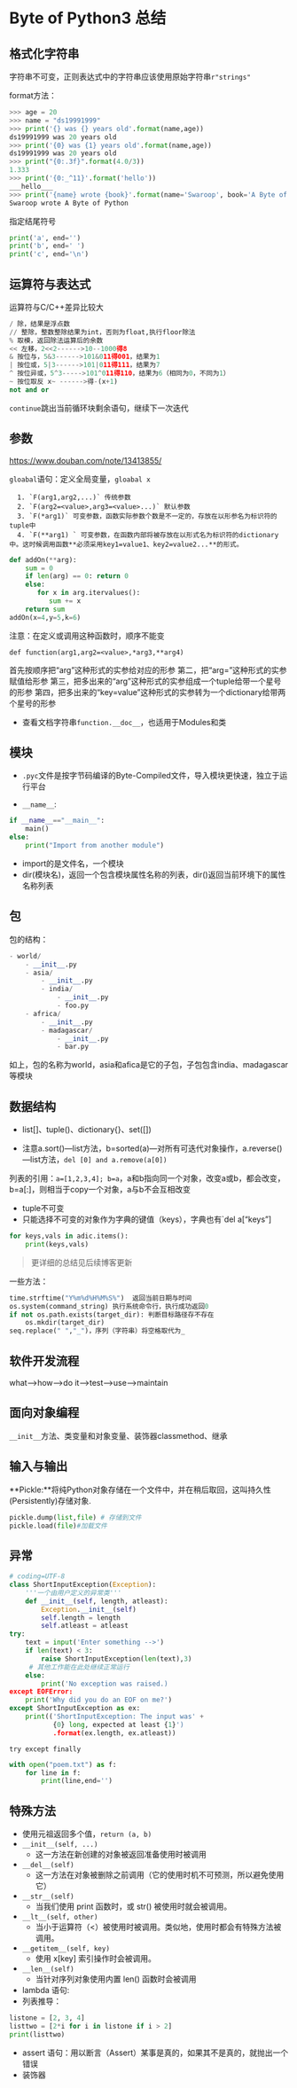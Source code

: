 # Byte of Python3 总结

## 格式化字符串

字符串不可变，正则表达式中的字符串应该使用原始字符串`r"strings"`

format方法：

```python
>>> age = 20
>>> name = "ds19991999"
>>> print('{} was {} years old'.format(name,age))
ds19991999 was 20 years old
>>> print('{0} was {1} years old'.format(name,age))
ds19991999 was 20 years old
>>> print("{0:.3f}".format(4.0/3))
1.333
>>> print('{0:_^11}'.format('hello'))
___hello___
>>> print('{name} wrote {book}'.format(name='Swaroop', book='A Byte of Python'))
Swaroop wrote A Byte of Python
```

指定结尾符号

```python
print('a', end='')
print('b', end=' ')
print('c', end='\n')
```

## 运算符与表达式

运算符与C/C++差异比较大

```python
/ 除，结果是浮点数
// 整除，整数整除结果为int，否则为float,执行floor除法
% 取模，返回除法运算后的余数
<< 左移，2<<2------>10--1000得8
& 按位与，5&3------>101&011得001，结果为1
| 按位或，5|3------>101|011得111，结果为7
^ 按位异或，5^3----->101^011得110，结果为6（相同为0，不同为1）
~ 按位取反 x~ ------>得-(x+1)
not and or
```

`continue`跳出当前循环块剩余语句，继续下一次迭代

## 参数

https://www.douban.com/note/13413855/

`gloabal`语句：定义全局变量，`gloabal x`

      1. `F(arg1,arg2,...)` 传统参数
      2. `F(arg2=<value>,arg3=<value>...)` 默认参数
      3. `F(*arg1)` 可变参数，函数实际参数个数是不一定的，存放在以形参名为标识符的tuple中
      4. `F(**arg1) ` 可变参数，在函数内部将被存放在以形式名为标识符的dictionary中。这时候调用函数**必须采用key1=value1、key2=value2...**的形式。

```python
def addOn(**arg):
	sum = 0
    if len(arg) == 0: return 0
    else:
       for x in arg.itervalues():
          sum += x
    return sum
addOn(x=4,y=5,k=6)
```

注意：在定义或调用这种函数时，顺序不能变

```
def function(arg1,arg2=<value>,*arg3,**arg4)
```

首先按顺序把“arg”这种形式的实参给对应的形参
第二，把“arg=<value>”这种形式的实参赋值给形参
第三，把多出来的“arg”这种形式的实参组成一个tuple给带一个星号的形参
第四，把多出来的“key=value”这种形式的实参转为一个dictionary给带两个星号的形参

* 查看文档字符串`function.__doc__`，也适用于Modules和类

## 模块

* `.pyc`文件是按字节码编译的Byte-Compiled文件，导入模块更快速，独立于运行平台

* `__name__`:

```python
if __name__=="__main__":
	main()
else:
    print("Import from another module")
```

* import的是文件名，一个模块
* dir(模块名)，返回一个包含模块属性名称的列表，dir()返回当前环境下的属性名称列表

## 包

包的结构：

```python
- world/
    - __init__.py
    - asia/
        - __init__.py
        - india/
            - __init__.py
            - foo.py
    - africa/
        - __init__.py
        - madagascar/
            - __init__.py
            - bar.py
```

如上，包的名称为world，asia和afica是它的子包，子包包含india、madagascar等模块

## 数据结构

* list[]、tuple()、dictionary{}、set([])

* 注意a.sort()—list方法，b=sorted(a)—对所有可迭代对象操作，a.reverse()—list方法，`del [0] and a.remove(a[0])`

列表的引用：`a=[1,2,3,4]; b=a`，a和b指向同一个对象，改变a或b，都会改变，b=a[:]，则相当于copy一个对象，a与b不会互相改变

* tuple不可变
* 只能选择不可变的对象作为字典的键值（keys），字典也有`del a[“keys”]

```python
for keys,vals in adic.items():
	print(keys,vals)
```

> 更详细的总结见后续博客更新

一些方法：

```python
time.strftime("Y%m%d%H%M%S%")  返回当前日期与时间
os.system(command_string) 执行系统命令行，执行成功返回0
if not os.path.exists(target_dir): 判断目标路径存不存在
    os.mkdir(target_dir)
seq.replace(" ","_")，序列（字符串）将空格取代为_
```

## 软件开发流程

what——>how——>do it——>test——>use——>maintain

## 面向对象编程

`__init__`方法、类变量和对象变量、装饰器classmethod、继承

## 输入与输出

**Pickle:**将纯Python对象存储在一个文件中，并在稍后取回，这叫持久性(Persistently)存储对象.

```python
pickle.dump(list,file) # 存储到文件
pickle.load(file)#加载文件
```

## 异常

```python
# coding=UTF-8
class ShortInputException(Exception):
    '''一个由用户定义的异常类'''
    def __init__(self, length, atleast):
        Exception.__init__(self)
        self.length = length
        self.atleast = atleast
try:
    text = input('Enter something -->')
    if len(text) < 3:
        raise ShortInputException(len(text),3)
     # 其他工作能在此处继续正常运行
    else:
    	print('No exception was raised.)
except EOFError:
    print('Why did you do an EOF on me?')
except ShortInputException as ex:
    print(('ShortInputException: The input was' + 
           {0} long, expected at least {1}')
           .format(ex.length, ex.atleast))

```

`try except finally`

```python
with open("poem.txt") as f:
	for line in f:
		print(line,end='') 
```

## 特殊方法

* 使用元祖返回多个值，`return (a, b)`
* `__init__(self, ...)`
  * 这一方法在新创建的对象被返回准备使用时被调用
* `__del__(self)`
  * 这一方法在对象被删除之前调用（它的使用时机不可预测，所以避免使用它）
* `__str__(self)`
  * 当我们使用 print 函数时，或 str() 被使用时就会被调用。
* ``__lt__(self, other)``
  * 当小于运算符（<）被使用时被调用。类似地，使用时都会有特殊方法被调用。
* `__getitem__(self, key)`
  * 使用 x[key] 索引操作时会被调用。
* `__len__(self)`
  * 当针对序列对象使用内置 len() 函数时会被调用
* lambda 语句:
* 列表推导：

```python
listone = [2, 3, 4]
listtwo = [2*i for i in listone if i > 2]
print(listtwo)
```

* assert 语句：用以断言（Assert）某事是真的，如果其不是真的，就抛出一个错误
* 装饰器